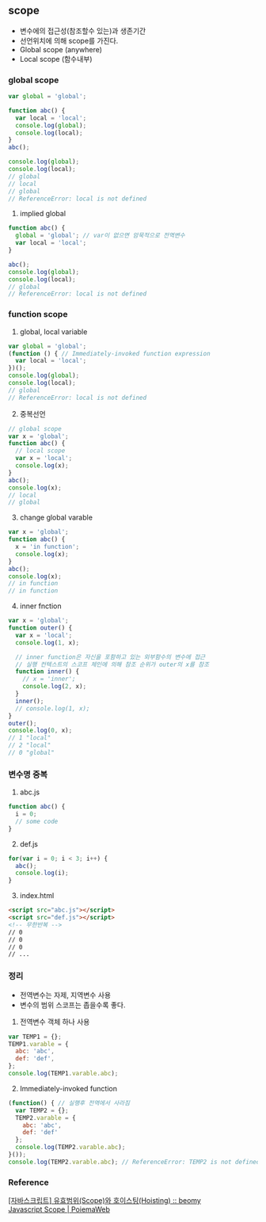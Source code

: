 ## scope
- 변수에의 접근성(참조할수 있는)과 생존기간
- 선언위치에 의해 scope를 가진다.
- Global scope (anywhere)
- Local scope (함수내부)

### global scope
```js
var global = 'global';

function abc() {
  var local = 'local';
  console.log(global);
  console.log(local);
}
abc();

console.log(global);
console.log(local);
// global
// local
// global
// ReferenceError: local is not defined
```

1. implied global
```js
function abc() {
  global = 'global'; // var이 없으면 암묵적으로 전역변수
  var local = 'local';
}

abc();
console.log(global);
console.log(local);
// global
// ReferenceError: local is not defined
```

### function scope
1. global, local variable
```js
var global = 'global';
(function () { // Immediately-invoked function expression
  var local = 'local';
})();
console.log(global);
console.log(local);
// global
// ReferenceError: local is not defined
```

2. 중복선언
```js
// global scope
var x = 'global';
function abc() {
  // local scope
  var x = 'local';
  console.log(x);
}
abc();
console.log(x);
// local
// global
```

3. change global varable
```js
var x = 'global';
function abc() {
  x = 'in function';
  console.log(x);
}
abc();
console.log(x);
// in function
// in function
```

4. inner fnction
```js
var x = 'global';
function outer() {
  var x = 'local';
  console.log(1, x);

  // inner function은 자신을 포함하고 있는 외부함수의 변수에 접근
  // 실행 컨텍스트의 스코프 체인에 의해 참조 순위가 outer의 x를 참조
  function inner() {
    // x = 'inner';
    console.log(2, x);
  }
  inner();
  // console.log(1, x);
}
outer();
console.log(0, x);
// 1 "local"
// 2 "local"
// 0 "global"
```

### 변수명 중복
1. abc.js
```js
function abc() {
  i = 0;
  // some code
}
```
2. def.js
```js
for(var i = 0; i < 3; i++) {
  abc();
  console.log(i);
}
```
3. index.html
```html
<script src="abc.js"></script>
<script src="def.js"></script>
<!-- 무한반복 -->
// 0
// 0
// 0
// ...
```

### 정리
- 전역변수는 자제, 지역변수 사용
- 변수의 범위 스코프는 좁을수록 좋다.

1. 전역변수 객체 하나 사용
```js
var TEMP1 = {};
TEMP1.varable = {
  abc: 'abc',
  def: 'def',
};
console.log(TEMP1.varable.abc);
```

2. Immediately-invoked function
```js
(function() { // 실행후 전역에서 사라짐
  var TEMP2 = {};
  TEMP2.varable = {
    abc: 'abc',
    def: 'def'
  };
  console.log(TEMP2.varable.abc);
}());
console.log(TEMP2.varable.abc); // ReferenceError: TEMP2 is not defined
```

### Reference
[[자바스크립트] 유효범위(Scope)와 호이스팅(Hoisting) :: beomy](http://beomy.tistory.com/7?category=591557)  
[Javascript Scope | PoiemaWeb](http://poiemaweb.com/js-scope)